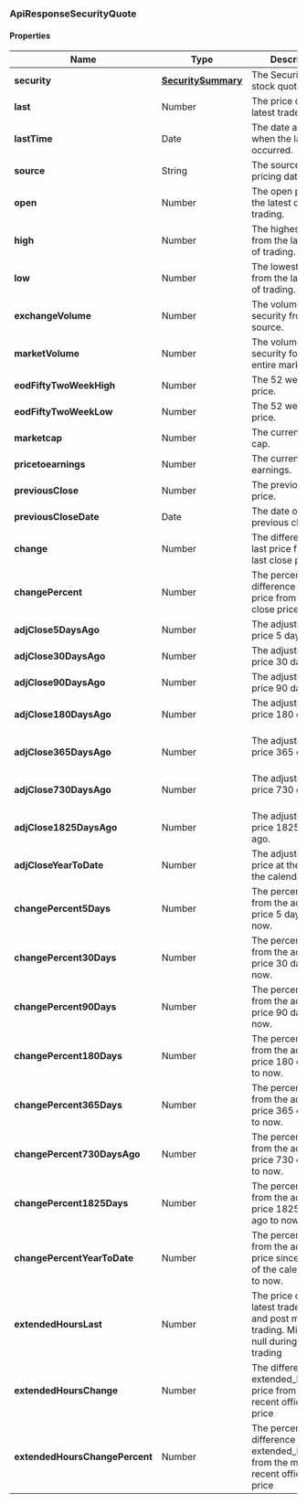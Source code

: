 
[//]: # (CLASS:ApiResponseSecurityQuote)

[//]: # (KIND:object)

### ApiResponseSecurityQuote

#### Properties

[//]: # (START_DEFINITION)

Name | Type | Description
------------ | ------------- | -------------
**security** | [**SecuritySummary**](SecuritySummary.md) | The Security of the stock quote &nbsp;
**last** | Number | The price of the latest trade &nbsp;
**lastTime** | Date | The date and time when the last trade occurred. &nbsp;
**source** | String | The source of the pricing data. &nbsp;
**open** | Number | The open price from the latest day of trading. &nbsp;
**high** | Number | The highest price from the latest day of trading. &nbsp;
**low** | Number | The lowest price from the latest day of trading. &nbsp;
**exchangeVolume** | Number | The volume of the security from the source. &nbsp;
**marketVolume** | Number | The volume of the security for the entire market. &nbsp;
**eodFiftyTwoWeekHigh** | Number | The 52 week high price. &nbsp;
**eodFiftyTwoWeekLow** | Number | The 52 week low price. &nbsp;
**marketcap** | Number | The current market cap. &nbsp;
**pricetoearnings** | Number | The current price to earnings. &nbsp;
**previousClose** | Number | The previous close price. &nbsp;
**previousCloseDate** | Date | The date of the previous close. &nbsp;
**change** | Number | The difference in last price from the last close price &nbsp;
**changePercent** | Number | The percent difference in last price from the last close price &nbsp;
**adjClose5DaysAgo** | Number | The adjusted close price 5 days ago. &nbsp;
**adjClose30DaysAgo** | Number | The adjusted close price 30 days ago. &nbsp;
**adjClose90DaysAgo** | Number | The adjusted close price 90 days ago. &nbsp;
**adjClose180DaysAgo** | Number | The adjusted close price 180 days ago. &nbsp;
**adjClose365DaysAgo** | Number | The adjusted close price 365 days ago. &nbsp;
**adjClose730DaysAgo** | Number | The adjusted close price 730 days ago. &nbsp;
**adjClose1825DaysAgo** | Number | The adjusted close price 1825 days ago. &nbsp;
**adjCloseYearToDate** | Number | The adjusted close price at the start of the calendar year. &nbsp;
**changePercent5Days** | Number | The percent change from the adjusted price 5 days ago to now. &nbsp;
**changePercent30Days** | Number | The percent change from the adjusted price 30 days ago to now. &nbsp;
**changePercent90Days** | Number | The percent change from the adjusted price 90 days ago to now. &nbsp;
**changePercent180Days** | Number | The percent change from the adjusted price 180 days ago to now. &nbsp;
**changePercent365Days** | Number | The percent change from the adjusted price 365 days ago to now. &nbsp;
**changePercent730DaysAgo** | Number | The percent change from the adjusted price 730 days ago to now. &nbsp;
**changePercent1825Days** | Number | The percent change from the adjusted price 1825 days ago to now. &nbsp;
**changePercentYearToDate** | Number | The percent change from the adjusted price since the start of the calendar year to now. &nbsp;
**extendedHoursLast** | Number | The price of the latest trade in pre and post market trading.  Might be null during normal trading &nbsp;
**extendedHoursChange** | Number | The difference in extended_hours_last price from most recent official close price &nbsp;
**extendedHoursChangePercent** | Number | The percent difference in extended_hours_last from the most recent official close price &nbsp;

[//]: # (END_DEFINITION)


[//]: # (CONTAINED_CLASS:SecuritySummary)






